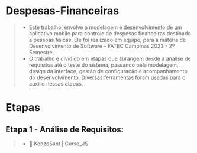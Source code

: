 # Despesas-Financeiras

>- Este trabalho, envolve a modelagem e desenvolvimento de um aplicativo mobile para controle de despesas financeiras destinado a pessoas físicas.
Ele foi realizado em equipe, para a matéria de Desenvolvimento de Software - FATEC Campinas 2023 - 2º Semestre.
>- O trabalho é dividido em etapas que abrangem desde a análise de requisitos até o teste do sistema, passando pela modelagem, design da interface, gestão de configuração e acompanhamento 
do desenvolvimento. Diversas ferramentas foram usadas para o auxilio nessas etapas.

# Etapas
## Etapa 1 - Análise de Requisitos:
>- :duck: KenzoSant | Curso_JS
